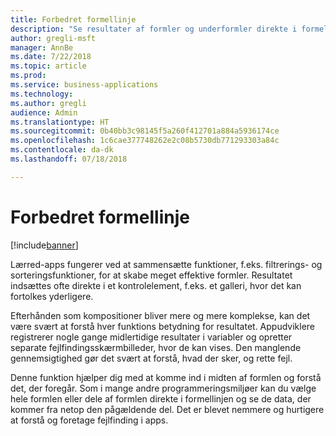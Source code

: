 ```yaml
---
title: Forbedret formellinje
description: "Se resultater af formler og underformler direkte i formellinjen i lærred-apps"
author: gregli-msft
manager: AnnBe
ms.date: 7/22/2018
ms.topic: article
ms.prod: 
ms.service: business-applications
ms.technology: 
ms.author: gregli
audience: Admin
ms.translationtype: HT
ms.sourcegitcommit: 0b40bb3c98145f5a260f412701a884a5936174ce
ms.openlocfilehash: 1c6cae377748262e2c08b5730db771293303a84c
ms.contentlocale: da-dk
ms.lasthandoff: 07/18/2018

---
```

# <a name="formula-bar-enhanced"></a>Forbedret formellinje 


[!include[banner](../../includes/banner.md)]

Lærred-apps fungerer ved at sammensætte funktioner, f.eks. filtrerings- og sorteringsfunktioner, for at skabe meget effektive formler. Resultatet indsættes ofte direkte i et kontrolelement, f.eks. et galleri, hvor det kan fortolkes yderligere.

Efterhånden som kompositioner bliver mere og mere komplekse, kan det være svært at forstå hver funktions betydning for resultatet. Appudviklere registrerer nogle gange midlertidige resultater i variabler og opretter separate fejlfindingsskærmbilleder, hvor de kan vises. Den manglende gennemsigtighed gør det svært at forstå, hvad der sker, og rette fejl.

Denne funktion hjælper dig med at komme ind i midten af formlen og forstå det, der foregår. Som i mange andre programmeringsmiljøer kan du vælge hele formlen eller dele af formlen direkte i formellinjen og se de data, der kommer fra netop den pågældende del. Det er blevet nemmere og hurtigere at forstå og foretage fejlfinding i apps.


